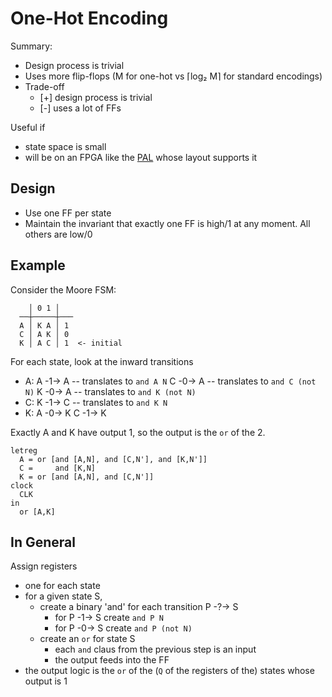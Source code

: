 # One-Hot Encoding

Summary:
 - Design process is trivial
 - Uses more flip-flops (M for one-hot vs ⌈log₂ M⌉ for standard encodings)
 - Trade-off
    - [+] design process is trivial
    - [-] uses a lot of FFs

Useful if
 - state space is small
 - will be on an FPGA like the [PAL](PAL.md) whose layout supports it

## Design

 - Use one FF per state
 - Maintain the invariant that exactly one FF is high/1 at any moment.
   All others are low/0

## Example

Consider the Moore FSM:

```
    │ 0 1 │
  ──┼─────┼───
  A │ K A │ 1
  C │ A K │ 0
  K │ A C │ 1  <- initial
```

For each state, look at the inward transitions

  - A:
      A -1-> A -- translates to `and A N`
      C -0-> A -- translates to `and C (not N)`
      K -0-> A -- translates to `and K (not N)`
  - C:
      K -1-> C -- translates to `and K N`
  - K:
      A -0-> K
      C -1-> K

Exactly A and K have output 1, so the output is the `or` of the 2.

```
letreg
  A = or [and [A,N], and [C,N'], and [K,N']]
  C =     and [K,N]
  K = or [and [A,N], and [C,N']]
clock
  CLK
in
  or [A,K]
```

## In General

Assign registers
 - one for each state
 - for a given state S,
    - create a binary 'and' for each transition P -?-> S
      - for P -1-> S create `and P N`
      - for P -0-> S create `and P (not N)`
    - create an `or` for state S
      - each `and` claus from the previous step is an input
      - the output feeds into the FF
 - the output logic is the `or` of the (`Q` of the registers of the) states whose output is 1
